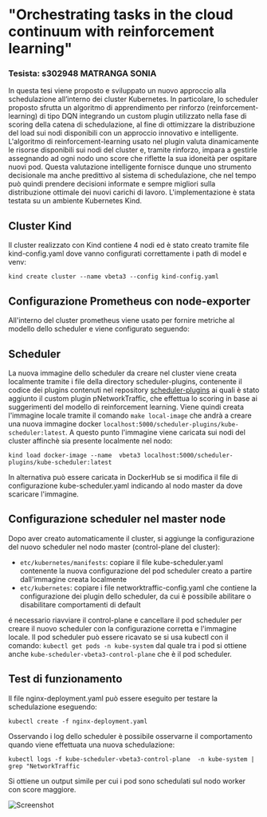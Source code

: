 
# "Orchestrating tasks in the cloud continuum with reinforcement learning"
### Tesista: s302948 MATRANGA SONIA 

In questa tesi viene proposto e sviluppato un nuovo approccio alla schedulazione all’interno dei cluster Kubernetes. In particolare, lo scheduler proposto sfrutta un algoritmo di apprendimento per rinforzo (reinforcement-learning) di tipo DQN integrando un custom plugin utilizzato nella fase di scoring della catena di schedulazione, al fine di ottimizzare la distribuzione del load sui nodi disponibili con un approccio innovativo e intelligente.
L'algoritmo di reinforcement-learning usato nel plugin valuta dinamicamente le risorse disponibili sui nodi del cluster e, tramite rinforzo, impara a gestirle assegnando ad ogni nodo uno score che riflette la sua idoneità per ospitare nuovi pod. Questa valutazione intelligente fornisce dunque uno strumento decisionale ma anche predittivo al sistema di schedulazione, che nel tempo può quindi prendere decisioni informate e sempre migliori sulla distribuzione ottimale dei nuovi carichi di lavoro. L'implementazione è stata testata su un ambiente Kubernetes Kind.

## Cluster Kind

Il cluster realizzato con Kind contiene 4 nodi ed è stato creato tramite file kind-config.yaml dove vanno configurati correttamente i path di model e venv:

   ```kind create cluster --name vbeta3 --config kind-config.yaml ``` 

## Configurazione Prometheus con node-exporter

All'interno del cluster prometheus viene usato per fornire metriche al modello dello scheduler e viene configurato seguendo:


## Scheduler 

La nuova immagine dello scheduler da creare nel cluster viene creata localmente tramite i file della directory scheduler-plugins, contenente il codice dei plugins contenuti nel repository [scheduler-plugins](https://github.com/kubernetes-sigs/scheduler-plugins) ai quali è stato aggiunto il custom plugin pNetworkTraffic, che effettua lo scoring in base ai suggerimenti del modello di reinforcement learning.
Viene quindi creata l'immagine locale tramite il comando `make local-image` che andrà a creare una nuova immagine docker `localhost:5000/scheduler-plugins/kube-scheduler:latest`.
A questo punto l'immagine viene caricata sui nodi del cluster affinchè sia presente localmente nel nodo:

``` kind load docker-image --name  vbeta3 localhost:5000/scheduler-plugins/kube-scheduler:latest  ```

In alternativa può essere caricata in DockerHub se si modifica il file di configurazione kube-scheduler.yaml indicando al nodo master da dove scaricare l'immagine.

## Configurazione scheduler nel master node
Dopo aver creato automaticamente il cluster, si aggiunge la configurazione del nuovo scheduler nel nodo master (control-plane del cluster):
- `etc/kubernetes/manifests`: copiare il file kube-scheduler.yaml contenente la nuova configurazione del pod scheduler creato a partire dall'immagine creata localmente
- `etc/kubernetes`: copiare i file networktraffic-config.yaml che contiene la configurazione dei plugin dello scheduler, da cui è possibile abilitare o disabilitare comportamenti di default

é necessario riavviare il control-plane e cancellare il pod scheduler per creare il nuovo scheduler con la configurazione corretta e l'immagine locale. Il pod scheduler può essere ricavato se si usa kubectl con il comando:
``` kubectl get pods -n kube-system ```
dal quale tra i pod si ottiene anche `kube-scheduler-vbeta3-control-plane` che  è il pod scheduler.

## Test di funzionamento

Il file nginx-deployment.yaml può essere eseguito per testare la schedulazione eseguendo:

```kubectl create -f nginx-deployment.yaml ```

Osservando i log dello scheduler è possibile osservarne il comportamento quando viene effettuata una nuova schedulazione:

 ```kubectl logs -f kube-scheduler-vbeta3-control-plane  -n kube-system | grep "NetworkTraffic ```

 Si ottiene un output simile per cui i pod sono schedulati sul nodo worker con score maggiore.

![Screenshot](./img/Screenshot.jpg)
 
 




